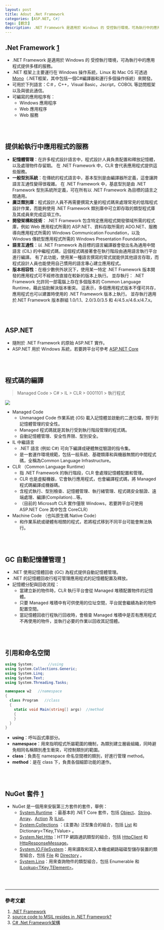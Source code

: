 ```yaml
---
layout: post
title: Adout .Net Framework
categories: [ASP.NET, C#]
tags: [觀念]
description: .NET Framework 是適用於 Windows 的 受控執行環境，可為執行中的應用程式提供多樣的服務。...
---
```



## .Net Framework [1](http://tw.gitbook.net/csharp/csharp_environment_setup.html)
- .NET Framework 是適用於 Windows 的 受控執行環境，可為執行中的應用程式提供多樣的服務。
- .NET 框架上主要運行在 Windows 操作系統，Linux 和 Mac OS 可透過 [Mono](https://docs.microsoft.com/zh-tw/dotnet/standard/components)（.NET框架，其中包括一個C#編譯器和運行多個操作係統）來開發。
- 可用於下列語言：C＃，C++，Visual Basic，Jscript，COBOL 等訪問框架以及與彼此通信。
- 可編寫的應用程序有：
  - Windows 應用程序
  - Web 應用程序
  - Web 服務

<br/><br/>


## 提供給執行中應用程式的服務
- **記憶體管理**：在許多程式設計語言中，程式設計人員負責配置和釋放記憶體，以及處理物件存留期。 在 .NET Framework 中，CLR 會代表應用程式提供這些服務。
- **一般型別系統**：在傳統的程式語言中，基本型別是由編譯器所定義，這會讓跨語言互通性變得很複雜。 在 .NET Framework 中，基底型別是由 .NET Framework 型別系統所定義，可在所有以 .NET Framework 為目標的語言之間通用。
- **廣泛類別庫**：程式設計人員不再需要撰寫大量的程式碼來處理常見的低階程式設計作業，而能夠使用 .NET Framework 類別庫中可立即存取的類型程式庫及其成員來完成這項工作。
- **開發架構和技術**： .NET Framework 包含特定應用程式開發領域所需的程式庫，例如 Web 應用程式所需的 ASP.NET、資料存取所需的 ADO.NET、服務導向應用程式所需的 Windows Communication Foundation，以及 Windows 傳統型應用程式所需的 Windows Presentation Foundation。
- **語言互通性**：以 .NET Framework 為目標的語言編譯器會發出名為通用中間語言 (CIL) 的中繼程式碼，這個程式碼接著會在執行階段由通用語言執行平台進行編譯。 有了此功能，使用某一種語言撰寫的常式就能供其他語言存取，而程式設計人員也能使用自己慣用的語言專心建立應用程式。
- **版本相容性**：在極少數例外狀況下，使用某一特定 .NET Framework 版本開發的應用程式可不經修改直接在較新的版本上執行。
並存執行： .NET Framework 允許同一部電腦上存在多個版本的 Common Language Runtime，藉此協助解決版本衝突。 這表示，多個應用程式版本不僅可共存，應用程式也可以建置時使用的 .NET Framework 版本上執行。 並存執行適用於.NET Framework 版本群組 1.0/1.1、2.0/3.0/3.5 和 4/4.5.x/4.6.x/4.7.x。

<br/><br/>


## ASP.NET
- 隨附於 .NET Framework 的原始 ASP.NET 實作。
- ASP.NET 用於 Windows 系統，若要跨平台可參考 [ASP.NET Core](https://docs.microsoft.com/zh-tw/aspnet/#pivot=core)

<br/><br/>


## 程式碼的編譯
> Managed Code > C# > IL > CLR  > 0001101 > 執行程式

![](https://i.stack.imgur.com/HtUD9.png)

- Managed Code
  - Unmanaged Code 作業系統 (OS) 載入記憶體並啟動的二進位檔，關乎到記憶體管理的安全性。
  - Managed 程式碼就是其執行受到執行階段管理的程式碼。 
  - 自動記憶體管理、安全性界限、型別安全。
- IL 中繼語言
  - .NET 語言 (例如 C#) 可向下編譯成硬體無從驗證的指令集。
  - 是一套運作環境規範，包括一般系統、基礎類庫和與機器無關的中間程式碼，全稱為Common Language Infrastructure。
- CLR （Common Language Runtime）
  - 指 .NET Framework 的執行階段，CLR 會處理記憶體配置和管理。
  - CLR 也是虛擬機器，它會執行應用程式，也會編譯程式碼，將 Managed 程式碼編譯成機器碼。
  - 含程式執行、型別檢查、記憶體管理、執行緒管理、程式碼安全驗證、遠端處理、編譯(Compilation)...等。
  - （目前的 Microsoft CLR 實作僅限 Windows，若要跨平台可使用 ASP.NET Core 其中包含 CoreCLR）
- Machine Code （也叫原生碼 Native Code）
  - 和作業系統或硬體有相關的程式，若將程式移到不同平台可能會無法執行。

<br/><br/>


## GC 自動記憶體管理 [1](https://docs.microsoft.com/zh-tw/dotnet/standard/garbage-collection/index)
- .NET 使用記憶體回收 (GC) 為程式提供自動記憶體管理。 
- .NET 的記憶體回收行程可管理應用程式的記憶體配置及釋放。
- 記憶體分配與回收流程：
  - 當建立新的物件時，CLR 執行平台會從 Managed 堆積配置物件的記憶體。
  - 只要 Managed 堆積中有可供使用的位址空間，平台就會繼續為新的物件配置空間。
  - 當記憶體回收行程執行回收時，會檢查 Managed 堆積中是否有應用程式不再使用的物件，並執行必要的作業以回收其記憶體。

<br/><br/>


## 引用和命名空間
```csharp
using System;　　　　//using
using System.Collections.Generic;
using System.Linq;
using System.Text;
using System.Threading.Tasks;

namespace w2   //namespace
{
  class Program   //class
  {
    static void Main(string[] args)  //method
    {
    }
  }
}
```
- **using**：呼叫函式庫部分。
- **namespace**：用來指明程式所屬範圍的機制，為類別建立層級組織，同時避免相同名稱類別產生衝突，可控制類別的範圍。
- **class**：負責在 namespace 命名空間裡的類別，好進行管理 method。
- **method**：是在 class 下，負責各個細節功能的運作。

<br/><br/>

## NuGet 套件 [1](https://docs.microsoft.com/zh-tw/dotnet/core/packages)
- NuGet 是一個用來安裝第三方套件的套件，舉例：
  - [System.Runtime](https://www.nuget.org/packages/System.Collections) ：最基本的 .NET Core 套件，包括 [Object](https://docs.microsoft.com/zh-tw/dotnet/api/system.object)、[String](https://docs.microsoft.com/zh-tw/dotnet/api/system.string)、[Array](https://docs.microsoft.com/zh-tw/dotnet/api/system.array)、[Action](https://docs.microsoft.com/zh-tw/dotnet/api/system.action) 及 [IList](https://docs.microsoft.com/zh-tw/dotnet/api/system.collections.generic.ilist-1)<T>。
  - [System.Collections](https://www.nuget.org/packages/System.Collections) ：(主要為) 泛型集合的組合，包括 [List](https://docs.microsoft.com/zh-tw/dotnet/api/system.collections.generic.list-1)<T> 和 Dictionary<TKey,TValue> 。
  - [System.Net.Http](https://www.nuget.org/packages/System.Net.Http)：HTTP 網路通訊類型的組合，包括 [HttpClient](https://docs.microsoft.com/zh-tw/dotnet/api/system.net.http.httpclient) 和 [HttpResponseMessage](https://docs.microsoft.com/zh-tw/dotnet/api/system.net.http.httpresponsemessage)。
  - [System.IO.FileSystem](https://www.nuget.org/packages/System.IO.FileSystem)：用來讀取和寫入本機或網路磁碟型儲存裝置的類型組合，包括 [File](https://docs.microsoft.com/zh-tw/dotnet/api/system.io.file) 和 [Directory](https://docs.microsoft.com/zh-tw/dotnet/api/system.io.directory) 。
  - [System.Linq](https://www.nuget.org/packages/System.Linq)：用來查詢物件的類型組合，包括 Enumerable 和 [ILookup<TKey,TElement>](https://docs.microsoft.com/zh-tw/dotnet/api/system.linq.ilookup-2)。


<br/><br/>


***
### 參考文獻
1. [.NET Framework](https://zh.wikipedia.org/wiki/.NET%E6%A1%86%E6%9E%B6)
2. [source code to MSIL resides in .NET Framework?](https://stackoverflow.com/questions/34281411/where-does-the-compiler-for-source-code-to-msil-resides-in-net-framework)
3. [C# .Net Framework架構](http://notepad.yehyeh.net/Content/CSharp/CH01/01DotNetFramework/1DotNetFrameworkArch/index.php)







